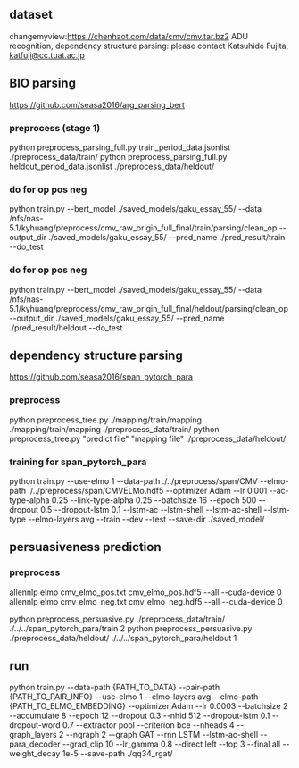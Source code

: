 ## dataset
changemyview:https://chenhaot.com/data/cmv/cmv.tar.bz2
ADU recognition, dependency structure parsing: please contact Katsuhide Fujita, katfuji@cc.tuat.ac.jp

## BIO parsing
https://github.com/seasa2016/arg_parsing_bert
### preprocess (stage 1)
python preprocess_parsing_full.py train_period_data.jsonlist ./preprocess_data/train/
python preprocess_parsing_full.py heldout_period_data.jsonlist ./preprocess_data/heldout/
### do for op pos neg
python train.py --bert_model ./saved_models/gaku_essay_55/ --data /nfs/nas-5.1/kyhuang/preprocess/cmv_raw_origin_full_final/train/parsing/clean_op --output_dir ./saved_models/gaku_essay_55/ --pred_name ./pred_result/train --do_test
### do for op pos neg
python train.py --bert_model ./saved_models/gaku_essay_55/ --data /nfs/nas-5.1/kyhuang/preprocess/cmv_raw_origin_full_final/heldout/parsing/clean_op --output_dir ./saved_models/gaku_essay_55/ --pred_name ./pred_result/heldout --do_test

## dependency structure parsing
https://github.com/seasa2016/span_pytorch_para
### preprocess
python preprocess_tree.py ./mapping/train/mapping ./mapping/train/mapping ./preprocess_data/train/
python preprocess_tree.py "predict file" "mapping file" ./preprocess_data/heldout/
### training for span_pytorch_para
python train.py --use-elmo 1 --data-path ./../preprocess/span/CMV --elmo-path ./../preprocess/span/CMVELMo.hdf5 --optimizer Adam --lr 0.001 --ac-type-alpha 0.25 --link-type-alpha 0.25 --batchsize 16 --epoch 500 --dropout 0.5 --dropout-lstm 0.1 --lstm-ac --lstm-shell --lstm-ac-shell --lstm-type --elmo-layers avg --train --dev --test --save-dir ./saved_model/

## persuasiveness prediction
### preprocess
allennlp elmo cmv_elmo_pos.txt cmv_elmo_pos.hdf5 --all --cuda-device 0
allennlp elmo cmv_elmo_neg.txt cmv_elmo_neg.hdf5 --all --cuda-device 0

python preprocess_persuasive.py ./preprocess_data/train/ ./../../span_pytorch_para/train 2
python preprocess_persuasive.py ./preprocess_data/heldout/ ./../../span_pytorch_para/heldout 1

## run 
python train.py --data-path {PATH_TO_DATA} --pair-path {PATH_TO_PAIR_INFO}  --use-elmo 1 --elmo-layers avg --elmo-path {PATH_TO_ELMO_EMBEDDING} --optimizer Adam --lr 0.0003 --batchsize 2 --accumulate 8 --epoch 12 --dropout 0.3 --nhid 512 --dropout-lstm 0.1 --dropout-word 0.7 --extractor pool --criterion bce --nheads 4 --graph_layers 2 --ngraph 2 --graph GAT --rnn LSTM --lstm-ac-shell  --para_decoder --grad_clip 10 --lr_gamma 0.8 --direct left --top 3 --final all --weight_decay 1e-5 --save-path ./qq34_rgat/
